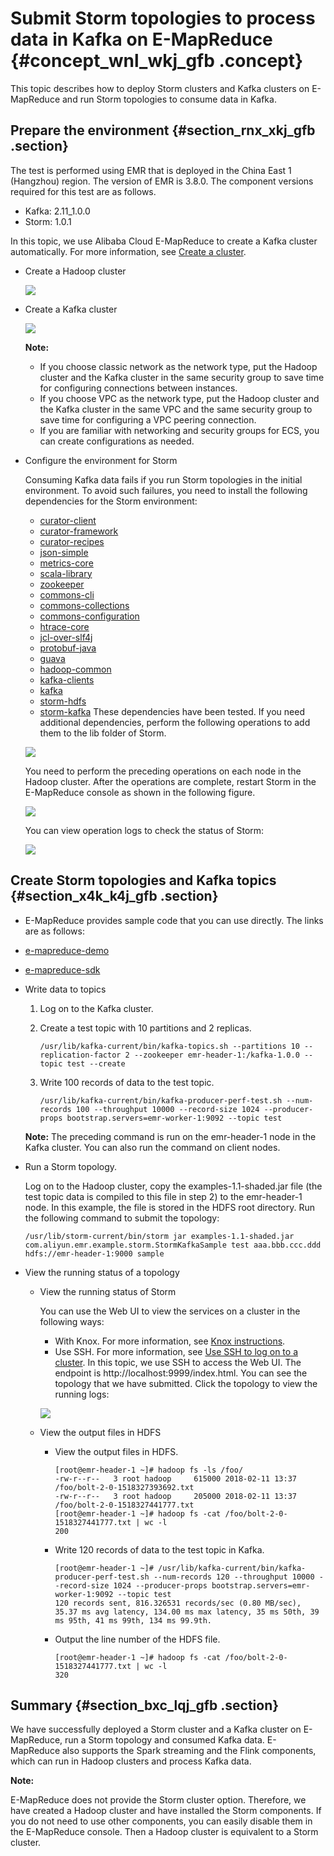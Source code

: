 # Submit Storm topologies to process data in Kafka on E-MapReduce {#concept_wnl_wkj_gfb .concept}

This topic describes how to deploy Storm clusters and Kafka clusters on E-MapReduce and run Storm topologies to consume data in Kafka.

## Prepare the environment {#section_rnx_xkj_gfb .section}

The test is performed using EMR that is deployed in the China East 1 \(Hangzhou\) region. The version of EMR is 3.8.0. The component versions required for this test are as follows.

-   Kafka: 2.11\_1.0.0
-   Storm: 1.0.1

In this topic, we use Alibaba Cloud E-MapReduce to create a Kafka cluster automatically. For more information, see [Create a cluster](../DNemapreduce1883011/EN-US_TP_17840.dita#concept_nrp_154_y2b).

-   Create a Hadoop cluster

    ![](http://static-aliyun-doc.oss-cn-hangzhou.aliyuncs.com/assets/img/21765/154209828512655_en-US.png)

-   Create a Kafka cluster

    ![](http://static-aliyun-doc.oss-cn-hangzhou.aliyuncs.com/assets/img/21765/154209828512657_en-US.png)

    **Note:** 

    -   If you choose classic network as the network type, put the Hadoop cluster and the Kafka cluster in the same security group to save time for configuring connections between instances.
    -   If you choose VPC as the network type, put the Hadoop cluster and the Kafka cluster in the same VPC and the same security group to save time for configuring a VPC peering connection.
    -   If you are familiar with networking and security groups for ECS, you can create configurations as needed.
-   Configure the environment for Storm

    Consuming Kafka data fails if you run Storm topologies in the initial environment. To avoid such failures, you need to install the following dependencies for the Storm environment:

    -   [curator-client](http://central.maven.org/maven2/org/apache/curator/curator-client/2.10.0/curator-client-2.10.0.jar)
    -   [curator-framework](http://central.maven.org/maven2/org/apache/curator/curator-framework/2.10.0/curator-framework-2.10.0.jar)
    -   [curator-recipes](http://central.maven.org/maven2/org/apache/curator/curator-recipes/2.10.0/curator-recipes-2.10.0.jar)
    -   [json-simple](http://central.maven.org/maven2/com/googlecode/json-simple/json-simple/1.1/json-simple-1.1.jar)
    -   [metrics-core](http://central.maven.org/maven2/com/yammer/metrics/metrics-core/2.2.0/metrics-core-2.2.0.jar)
    -   [scala-library](http://central.maven.org/maven2/org/scala-lang/scala-library/2.11.7/scala-library-2.11.7.jar)
    -   [zookeeper](http://central.maven.org/maven2/org/apache/zookeeper/zookeeper/3.4.6/zookeeper-3.4.6.jar)
    -   [commons-cli](http://central.maven.org/maven2/commons-cli/commons-cli/1.3.1/commons-cli-1.3.1.jar)
    -   [commons-collections](http://central.maven.org/maven2/commons-collections/commons-collections/3.2.2/commons-collections-3.2.2.jar)
    -   [commons-configuration](http://central.maven.org/maven2/commons-configuration/commons-configuration/1.6/commons-configuration-1.6.jar)
    -   [htrace-core](http://central.maven.org/maven2/org/htrace/htrace-core/3.0.4/htrace-core-3.0.4.jar)
    -   [jcl-over-slf4j](http://central.maven.org/maven2/org/slf4j/jcl-over-slf4j/1.6.6/jcl-over-slf4j-1.6.6.jar)
    -   [protobuf-java](http://central.maven.org/maven2/com/google/protobuf/protobuf-java/2.5.0/protobuf-java-2.5.0.jar)
    -   [guava](http://search.maven.org/remotecontent?filepath=com/google/guava/guava/23.0/guava-23.0.jar)
    -   [hadoop-common](http://central.maven.org/maven2/org/apache/hadoop/hadoop-common/3.0.0/hadoop-common-3.0.0.jar)
    -   [kafka-clients](http://central.maven.org/maven2/org/apache/kafka/kafka-clients/1.0.0/kafka-clients-1.0.0.jar)
    -   [kafka](http://central.maven.org/maven2/org/apache/kafka/kafka_2.10/0.10.0.1/kafka_2.10-0.10.0.1.jar)
    -   [storm-hdfs](http://central.maven.org/maven2/org/apache/storm/storm-hdfs/1.1.2/storm-hdfs-1.1.2.jar)
    -   [storm-kafka](http://central.maven.org/maven2/org/apache/storm/storm-kafka/1.1.2/storm-kafka-1.1.2.jar)
    These dependencies have been tested. If you need additional dependencies, perform the following operations to add them to the lib folder of Storm.

    ![](http://static-aliyun-doc.oss-cn-hangzhou.aliyuncs.com/assets/img/21765/154209828512659_en-US.png)

    You need to perform the preceding operations on each node in the Hadoop cluster. After the operations are complete, restart Storm in the E-MapReduce console as shown in the following figure.

    ![](http://static-aliyun-doc.oss-cn-hangzhou.aliyuncs.com/assets/img/21765/154209828612660_en-US.png)

    You can view operation logs to check the status of Storm:

    ![](http://static-aliyun-doc.oss-cn-hangzhou.aliyuncs.com/assets/img/21765/154209828612661_en-US.png)


## Create Storm topologies and Kafka topics {#section_x4k_k4j_gfb .section}

-   E-MapReduce provides sample code that you can use directly. The links are as follows:

-   [e-mapreduce-demo](https://github.com/aliyun/aliyun-emapreduce-demo)
-   [e-mapreduce-sdk](https://github.com/aliyun/aliyun-emapreduce-sdk)
-   Write data to topics

    1.  Log on to the Kafka cluster.
    2.  Create a test topic with 10 partitions and 2 replicas.

        ```
        /usr/lib/kafka-current/bin/kafka-topics.sh --partitions 10 --replication-factor 2 --zookeeper emr-header-1:/kafka-1.0.0 --topic test --create
        ```

    3.  Write 100 records of data to the test topic.

        ```
        /usr/lib/kafka-current/bin/kafka-producer-perf-test.sh --num-records 100 --throughput 10000 --record-size 1024 --producer-props bootstrap.servers=emr-worker-1:9092 --topic test
        ```

    **Note:** The preceding command is run on the emr-header-1 node in the Kafka cluster. You can also run the command on client nodes.

-   Run a Storm topology.

    Log on to the Hadoop cluster, copy the examples-1.1-shaded.jar file \(the test topic data is compiled to this file in step 2\) to the emr-header-1 node. In this example, the file is stored in the HDFS root directory. Run the following command to submit the topology:

    ```
    /usr/lib/storm-current/bin/storm jar examples-1.1-shaded.jar com.aliyun.emr.example.storm.StormKafkaSample test aaa.bbb.ccc.ddd hdfs://emr-header-1:9000 sample
    ```

-   View the running status of a topology
    -   View the running status of Storm

        You can use the Web UI to view the services on a cluster in the following ways:

        -   With Knox. For more information, see [Knox instructions](../DNemapreduce1876943/EN-US_TP_17921.dita#concept_knp_s1x_y2b).
        -   Use SSH. For more information, see [Use SSH to log on to a cluster](../DNemapreduce1876943/EN-US_TP_17923.dita#concept_sns_sww_y2b).
        In this topic, we use SSH to access the Web UI. The endpoint is http://localhost:9999/index.html. You can see the topology that we have submitted. Click the topology to view the running logs:

        ![](http://static-aliyun-doc.oss-cn-hangzhou.aliyuncs.com/assets/img/21765/154209828612663_en-US.png)

    -   View the output files in HDFS
        -   View the output files in HDFS.

            ```
            [root@emr-header-1 ~]# hadoop fs -ls /foo/
            -rw-r--r--   3 root hadoop     615000 2018-02-11 13:37 /foo/bolt-2-0-1518327393692.txt
            -rw-r--r--   3 root hadoop     205000 2018-02-11 13:37 /foo/bolt-2-0-1518327441777.txt
            [root@emr-header-1 ~]# hadoop fs -cat /foo/bolt-2-0-1518327441777.txt | wc -l
            200
            ```

        -   Write 120 records of data to the test topic in Kafka.

            ```
            [root@emr-header-1 ~]# /usr/lib/kafka-current/bin/kafka-producer-perf-test.sh --num-records 120 --throughput 10000 --record-size 1024 --producer-props bootstrap.servers=emr-worker-1:9092 --topic test
            120 records sent, 816.326531 records/sec (0.80 MB/sec), 35.37 ms avg latency, 134.00 ms max latency, 35 ms 50th, 39 ms 95th, 41 ms 99th, 134 ms 99.9th.
            ```

        -   Output the line number of the HDFS file.

            ```
            [root@emr-header-1 ~]# hadoop fs -cat /foo/bolt-2-0-1518327441777.txt | wc -l
            320
            ```


## Summary {#section_bxc_lqj_gfb .section}

We have successfully deployed a Storm cluster and a Kafka cluster on E-MapReduce, run a Storm topology and consumed Kafka data. E-MapReduce also supports the Spark streaming and the Flink components, which can run in Hadoop clusters and process Kafka data.

**Note:** 

E-MapReduce does not provide the Storm cluster option. Therefore, we have created a Hadoop cluster and have installed the Storm components. If you do not need to use other components, you can easily disable them in the E-MapReduce console. Then a Hadoop cluster is equivalent to a Storm cluster.

